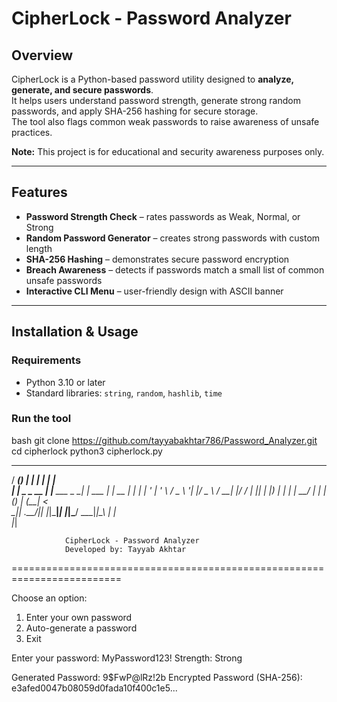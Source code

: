 #  CipherLock - Password Analyzer

##  Overview
CipherLock is a Python-based password utility designed to **analyze, generate, and secure passwords**.  
It helps users understand password strength, generate strong random passwords, and apply SHA-256 hashing for secure storage.  
The tool also flags common weak passwords to raise awareness of unsafe practices.  

 **Note:** This project is for educational and security awareness purposes only.  

---

##  Features
-  **Password Strength Check** – rates passwords as Weak, Normal, or Strong  
-  **Random Password Generator** – creates strong passwords with custom length  
-  **SHA-256 Hashing** – demonstrates secure password encryption  
-  **Breach Awareness** – detects if passwords match a small list of common unsafe passwords  
-  **Interactive CLI Menu** – user-friendly design with ASCII banner  

---

##  Installation & Usage
### Requirements
- Python 3.10 or later  
- Standard libraries: `string`, `random`, `hashlib`, `time`

### Run the tool
bash
git clone https://github.com/tayyabakhtar786/Password_Analyzer.git
cd cipherlock
python3 cipherlock.py

   _____ _       _               _            _     
  / ____(_)     | |             | |          | |    
 | |     _ _ __ | |__   ___ _ __| | ___   ___| | __ 
 | |    | | '_ \| '_ \ / _ \ '__| |/ _ \ / __| |/ / 
 | |____| | |_) | | | |  __/ |  | | (_) | (__|   <  
  \_____|_| .__/|_| |_|\___|_|  |_|\___/ \___|_|\_\ 
          | |                                       
          |_|                                       

                CipherLock - Password Analyzer
                Developed by: Tayyab Akhtar
=========================================================================

Choose an option:
1) Enter your own password
2) Auto-generate a password
3) Exit

Enter your password: MyPassword123!
Strength: Strong

Generated Password: 9$FwP@lRz!2b
Encrypted Password (SHA-256): e3afed0047b08059d0fada10f400c1e5...



